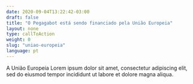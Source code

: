 ```yaml
---
date: 2020-09-04T13:22:42-03:00
draft: false
title: "O Pegagabot está sendo financiado pela União Europeia"
layout: none
type: callToAction
weight: 0
slug: "uniao-europeia"
language: pt
---
```

A União Europeia Lorem ipsum dolor sit amet, consectetur adipiscing elit, sed do eiusmod tempor incididunt ut labore et dolore magna aliqua.
